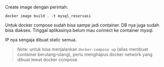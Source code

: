 Create image dengan perintah:
```
docker image build . -t mysql_reservasi
```

Untuk docker compose sudah bisa sampe jadi container. DB nya juga sudah bisa diakses. Tinggal aplikasinya belum mau connect ke container mysql.

IP nya sengaja dibuat static semua.

> Note: untuk bisa menjalankan `docker-compose up` (alias membuat container berulang-ulang), perlu menghapus docker network yang dibuat lewat docker compose
